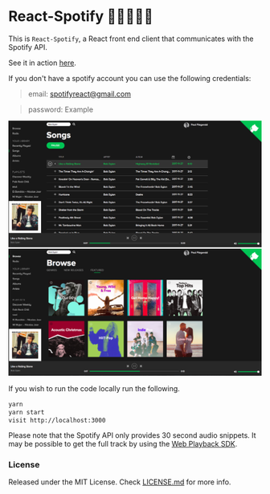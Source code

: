 # React-Spotify 🎼🎺🎸🎻🎤

This is `React-Spotify`, a React front end client that communicates with the Spotify API.

See it in action [here](http://pau1fitz.github.io/react-spotify).

If you don't have a spotify account you can use the following credentials:

> email: spotifyreact@gmail.com

> password: Example


![alt text](https://github.com/Pau1fitz/react-spotify/blob/master/songs.png "Song")
![alt text](https://github.com/Pau1fitz/react-spotify/blob/master/browser.png "Browse")

If you wish to run the code locally run the following.

```
yarn
yarn start
visit http://localhost:3000
```

Please note that the Spotify API only provides 30 second audio snippets. It may be possible to get the full track by using the [Web Playback SDK](https://beta.developer.spotify.com/documentation/web-playback-sdk/).



### License

Released under the MIT License. Check [LICENSE.md](https://github.com/Pau1fitz/react-spotify/blob/master/LICENSE) for more info.
